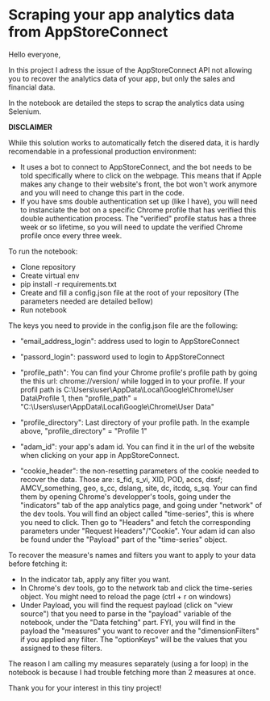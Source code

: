 # Scraping your app analytics data from AppStoreConnect

Hello everyone,

In this project I adress the issue of the AppStoreConnect API not allowing you to recover the analytics data of your app, but only the sales and financial data.

In the notebook are detailed the steps to scrap the analytics data using Selenium.

**DISCLAIMER**

While this solution works to automatically fetch the disered data, it is hardly recomendable in a professional production environment:
- It uses a bot to connect to AppStoreConnect, and the bot needs to be told specifically where to click on the webpage. This means that if Apple makes any change to their website's front, the bot won't work anymore and you will need to change this part in the code.
- If you have sms double authentication set up (like I have), you will need to instanciate the bot on a specific Chrome profile that has verified this double authentication process. The "verified" profile status has a three week or so lifetime, so you will need to update the verified Chrome profile once every three week.

To run the notebook:
- Clone repository
- Create virtual env
- pip install -r requirements.txt
- Create and fill a config.json file at the root of your repository (The parameters needed are detailed bellow)
- Run notebook

The keys you need to provide in the config.json file are the following:

- "email_address_login": address used to login to AppStoreConnect

- "passord_login": password used to login to AppStoreConnect

- "profile_path": You can find your Chrome profile's profile path by going the this url: chrome://version/ while logged in to your profile. If your profil path is C:\Users\user\AppData\Local\Google\Chrome\User Data\Profile 1, then "profile_path" = "C:\Users\user\AppData\Local\Google\Chrome\User Data"

- "profile_directory": Last directory of your profile path. In the example above, "profile_directory" = "Profile 1"

- "adam_id": your app's adam id. You can find it in the url of the website when clicking on your app in AppStoreConnect.

- "cookie_header": the non-resetting parameters of the cookie needed to recover the data. Those are: s_fid, s_vi, XID, POD, accs, dssf; AMCV_something, geo, s_cc, dslang, site, dc, itcdq, s_sq. Your can find them by opening Chrome's developper's tools, going under the "indicators" tab of the app analytics page, and going under "network" of the dev tools. You will find an object called "time-series", this is where you need to click. Then go to "Headers" and fetch the corresponding parameters under "Request Headers"/"Cookie". Your adam id can also be found under the "Payload" part of the "time-series" object.

To recover the measure's names and filters you want to apply to your data before fetching it:

- In the indicator tab, apply any filter you want.
- In Chrome's dev tools, go to the network tab and click the time-series object. You might need to reload the page (ctrl + r on windows)
- Under Payload, you will find the request payload (click on "view source") that you need to parse in the "payload" variable of the notebook, under the "Data fetching" part. 
FYI, you will find in the payload the "measures" you want to recover and the "dimensionFilters" if you applied any filter. The "optionKeys" will be the values that you assigned to these filters.

The reason I am calling my measures separately (using a for loop) in the notebook is because I had trouble fetching more than 2 measures at once.

Thank you for your interest in this tiny project!

